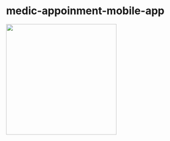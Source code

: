 # medic-appoinment-mobile-app
<img src="https://user-images.githubusercontent.com/33335391/181127204-22a4429c-d46d-40cd-9600-343c01ce83f0.png" width="300"/>
